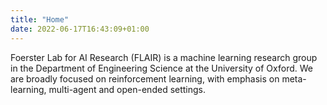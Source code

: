 ```yaml
---
title: "Home"
date: 2022-06-17T16:43:09+01:00
---
```


Foerster Lab for AI Research (FLAIR) is a machine learning research group in the Department of Engineering Science at the University of Oxford. We are broadly focused on reinforcement learning, with emphasis on meta-learning, multi-agent and open-ended settings.
